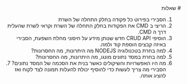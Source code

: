 <div dir="rtl">
# שאלות

  
1. הסבירי בפירוט כל פקודה בחלק התחלה של השרת
2. הריצי ב CMD את הפקודות בחלק התחלה של השרת וקראי לשרת שהעלית דרך ה CMD.
3. הוסיפי CRUD API חדש שנותן מידע על חיסוני מחלת השפעת, הסבירי באיזה קבצים הוספת קוד ולמה.
4. למה בחרת בטכנולוגיה NODEJS מה היתרונות, מה החסרונות?
5. למה בחרת במסד נתונים מונגו, מה היתרונות, מה החסרונות?
6. מה היו האפשרויות והשיקולים כאשר בנית את הסכמה של המסד נתונים?
   7. הסבירי מה צריך לעשות כדי להוסיף יכולת להעלות תמונה לצד לקוח ואז להציג אותה.

